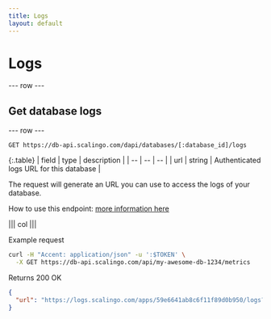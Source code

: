 ```yaml
---
title: Logs
layout: default
---
```


# Logs

--- row ---

## Get database logs

--- row ---

`GET https://db-api.scalingo.com/dapi/databases/[:database_id]/logs`

{:.table}
| field | type   | description                              |
| --    | --     | --                                       |
| url   | string | Authenticated logs URL for this database |

The request will generate an URL you can use to access the logs of your database.

How to use this endpoint: [more information here](/logs.html)

||| col |||

Example request

```sh
curl -H "Accent: application/json" -u ':$TOKEN' \
  -X GET https://db-api.scalingo.com/api/my-awesome-db-1234/metrics
```

Returns 200 OK

```json
{
  "url": "https://logs.scalingo.com/apps/59e6641ab8c6f11f89d0b950/logs?token=authentication_token"
}
```


